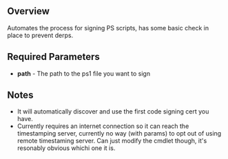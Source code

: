## Overview
Automates the process for signing PS scripts, has some basic check in place to prevent derps.

## Required Parameters
 - **path** - The path to the ps1 file you want to sign
 
## Notes
 - It will automatically discover and use the first code signing cert you have.
 - Currently requires an internet connection so it can reach the timestamping server, currently no way (with params) to opt out of using remote timestaming server. Can just modify the cmdlet though, it's resonably obvious whichi one it is.